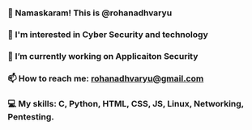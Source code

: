 ### 🙏 Namaskaram! This is @rohanadhvaryu
### 👀 I'm interested in Cyber Security and technology
### 🔭 I’m currently working on Applicaiton Security
### 📫 How to reach me: rohanadhvaryu@gmail.com
### 💻 My skills: C, Python, HTML, CSS, JS, Linux, Networking, Pentesting.

<!--
**rohanadhvaryu/rohanadhvaryu** is a ✨ _special_ ✨ repository because its `README.md` (this file) appears on your GitHub profile.

Here are some ideas to get you started:

- 🔭 I’m currently working on ...
- 🌱 I’m currently learning ...
- 👯 I’m looking to collaborate on ...
- 🤔 I’m looking for help with ...
- 💬 Ask me about ...
- 📫 How to reach me: ...
- 😄 Pronouns: ...
- ⚡ Fun fact: ...
### Hi there 👋
-->
